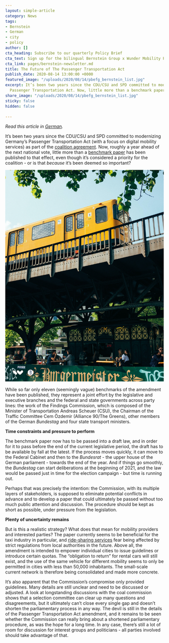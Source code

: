```yaml
---
layout: simple-article
category: News
tags:
- Bernstein
- German
- city
- policy
author: []
cta_heading: Subscribe to our quarterly Policy Brief
cta_text: Sign up for the bilingual Bernstein Group x Wunder Mobility Policy Brief, a quarterly round-up featuring fascinating articles on mobility, tech, the role of cities and regulation.
cta_link: pages/bernstein-newsletter.md
title: The Future of The Passenger Transportation Act
publish_date: 2020-08-14 13:00:00 +0000
featured_image: "/uploads/2020/08/14/pbefg_bernstein_list.jpg"
excerpt: It’s been two years since the CDU/CSU and SPD committed to modernizing Germany’s
  Passenger Transportation Act. Now, little more than a benchmark paper has been published.
share_image: "/uploads/2020/08/14/pbefg_bernstein_list.jpg"
sticky: false
hidden: false

---
```

_Read this article in_ [_German_](https://www.wundermobility.com/blog/das-personenbeforderungsgesetz)_._

It’s been two years since the CDU/CSU and SPD committed to modernizing Germany’s Passenger Transportation Act (with a focus on digital mobility services) as part of the [coalition agreement](https://www.bundesregierung.de/resource/blob/656734/847984/5b8bc23590d4cb2892b31c987ad672b7/2018-03-14-koalitionsvertrag-data.pdf?download=1). Now, roughly a year ahead of the next national vote, little more than a [benchmark paper](https://www.roedl.de/de-de/de/medien/publikationen/newsletter/kompass-mobilitaet/documents/200619_eckpunktepapier%20pbefg-novelle%20fiko.pdf) has been published to that effect, even though it’s considered a priority for the coalition - or is that _because_ it’s been deemed so important?

![](/uploads/2020/08/14/pbefg_bernstein_body.jpeg)

While so far only eleven (seemingly vague) benchmarks of the amendment have been published, they represent a joint effort by the legislative and executive branches and the federal and state governments across party lines: the work of the Findings Commission, which is composed of the Minister of Transportation Andreas Scheuer (CSU), the Chairman of the Traffic Committee Cem Özdemir (Alliance 90/The Greens), other members of the German _Bundestag_ and four state transport ministers.

**Time constraints and pressure to perform**

The benchmark paper now has to be passed into a draft law, and in order for it to pass before the end of the current legislative period, the draft has to be available by fall at the latest. If the process moves quickly, it can move to the Federal Cabinet and then to the _Bundesrat_ - the upper house of the German parliament - towards the end of the year. And if things go smoothly, the _Bundestag_ can start deliberations at the beginning of 2021, and the law would be passed just in time for the election campaign - but time is running out.

Perhaps that was precisely the intention: the Commission, with its multiple layers of stakeholders, is supposed to eliminate potential conflicts in advance and to develop a paper that could ultimately be passed without too much public attention and discussion. The procedure should be kept as short as possible, under pressure from the legislation.

**Plenty of uncertainty remains**

But is this a realistic strategy? What does that mean for mobility providers and interested parties? The paper currently seems to be beneficial for the taxi industry in particular, and [ride-sharing services](https://www.handelsblatt.com/unternehmen/handel-konsumgueter/mobilitaet-mietwagenbranche-kritisiert-novelle-des-personenbefoerderungsgesetz/25900614.html?ticket=ST-3810297-sblzQgmvNdj1mGERdG1S-ap6) fear being affected by strict regulations from local authorities in the future. Above all, the amendment is intended to empower individual cities to issue guidelines or introduce certain quotas. The “obligation to return” for rental cars will still exist, and the use of the same vehicle for different mobility seems to only be permitted in cities with less than 50,000 inhabitants. The small-scale current network is therefore being consolidated and made more concrete.

It’s also apparent that the Commission’s compromise only provided guidelines. Many details are still unclear and need to be discussed or adjusted. A look at longstanding discussions with the coal commission shows that a selection committee can clear up many questions and disagreements, but it ultimately can’t close every single gap and doesn’t shorten the parliamentary process in any way. The devil is still in the details of the Passenger Transportation Act amendment, and it remains to be seen whether the Commission can really bring about a shortened parliamentary procedure, as was the hope for a long time. In any case, there’s still a lot of room for discussion for interest groups and politicians - all parties involved should take advantage of that.
